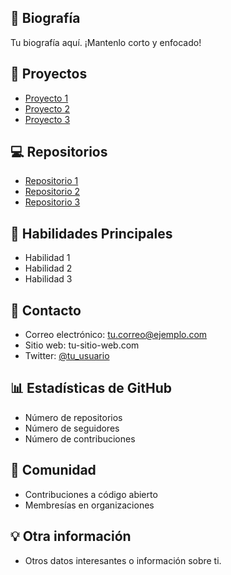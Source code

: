 ## 📝 Biografía
Tu biografía aquí. ¡Mantenlo corto y enfocado!

## 🚀 Proyectos
- [Proyecto 1](https://your-project-1-url.com)
- [Proyecto 2](https://your-project-2-url.com)
- [Proyecto 3](https://your-project-3-url.com)

## 💻 Repositorios
- [Repositorio 1](https://github.com/your_username/repository1)
- [Repositorio 2](https://github.com/your_username/repository2)
- [Repositorio 3](https://github.com/your_username/repository3)

## 🔧 Habilidades Principales
- Habilidad 1
- Habilidad 2
- Habilidad 3

## 💬 Contacto
- Correo electrónico: tu.correo@ejemplo.com
- Sitio web: tu-sitio-web.com
- Twitter: [@tu_usuario](https://twitter.com/tu_usuario)

## 📊 Estadísticas de GitHub
- Número de repositorios
- Número de seguidores
- Número de contribuciones

## 💬 Comunidad
- Contribuciones a código abierto
- Membresías en organizaciones

## 💡 Otra información
- Otros datos interesantes o información sobre ti.
